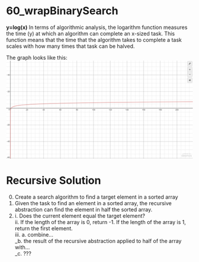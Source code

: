 # 60_wrapBinarySearch

**y=log(x)**
In terms of algorithmic analysis, the logarithm function measures the time (y) at which an algorithm can complete an x-sized task. This function means that the time that the algorithm takes to complete a task scales with how many times that task can be halved.

The graph looks like this:
![alt text](logbase2.PNG)

# Recursive Solution
  0. Create a search algorithm to find a target element in a sorted array
  1. Given the task to find an element in a sorted array, the recursive abstraction can find the element in half the sorted array.
  2. i. Does the current element equal the target element? <br />
     ii. If the length of the array is 0, return -1. If the length of the array is 1, return the first element. <br />
     iii. a. combine... <br />
          _b. the result of the recursive abstraction applied to half of the array with... <br />
          _c. ???
